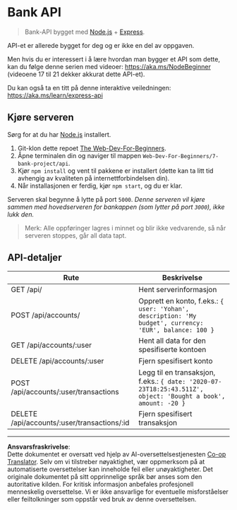 <!--
CO_OP_TRANSLATOR_METADATA:
{
  "original_hash": "9884f8c8a61cf56214450f8b16a094ce",
  "translation_date": "2025-08-26T22:52:54+00:00",
  "source_file": "7-bank-project/api/README.md",
  "language_code": "no"
}
-->
# Bank API

> Bank-API bygget med [Node.js](https://nodejs.org) + [Express](https://expressjs.com/).

API-et er allerede bygget for deg og er ikke en del av oppgaven.

Men hvis du er interessert i å lære hvordan man bygger et API som dette, kan du følge denne serien med videoer: https://aka.ms/NodeBeginner (videoene 17 til 21 dekker akkurat dette API-et).

Du kan også ta en titt på denne interaktive veiledningen: https://aka.ms/learn/express-api

## Kjøre serveren

Sørg for at du har [Node.js](https://nodejs.org) installert.

1. Git-klon dette repoet [The Web-Dev-For-Beginners](https://github.com/microsoft/Web-Dev-For-Beginners).
2. Åpne terminalen din og naviger til mappen `Web-Dev-For-Beginners/7-bank-project/api`.
3. Kjør `npm install` og vent til pakkene er installert (dette kan ta litt tid avhengig av kvaliteten på internettforbindelsen din).
4. Når installasjonen er ferdig, kjør `npm start`, og du er klar.

Serveren skal begynne å lytte på port `5000`.
*Denne serveren vil kjøre sammen med hovedserveren for bankappen (som lytter på port `3000`), ikke lukk den.*

> Merk: Alle oppføringer lagres i minnet og blir ikke vedvarende, så når serveren stoppes, går all data tapt.

## API-detaljer

Rute                                         | Beskrivelse
---------------------------------------------|------------------------------------
GET    /api/                                 | Hent serverinformasjon
POST   /api/accounts/                        | Opprett en konto, f.eks.: `{ user: 'Yohan', description: 'My budget', currency: 'EUR', balance: 100 }`
GET    /api/accounts/:user                   | Hent all data for den spesifiserte kontoen
DELETE /api/accounts/:user                   | Fjern spesifisert konto
POST   /api/accounts/:user/transactions      | Legg til en transaksjon, f.eks.: `{ date: '2020-07-23T18:25:43.511Z', object: 'Bought a book', amount: -20 }`
DELETE  /api/accounts/:user/transactions/:id | Fjern spesifisert transaksjon

---

**Ansvarsfraskrivelse**:  
Dette dokumentet er oversatt ved hjelp av AI-oversettelsestjenesten [Co-op Translator](https://github.com/Azure/co-op-translator). Selv om vi tilstreber nøyaktighet, vær oppmerksom på at automatiserte oversettelser kan inneholde feil eller unøyaktigheter. Det originale dokumentet på sitt opprinnelige språk bør anses som den autoritative kilden. For kritisk informasjon anbefales profesjonell menneskelig oversettelse. Vi er ikke ansvarlige for eventuelle misforståelser eller feiltolkninger som oppstår ved bruk av denne oversettelsen.